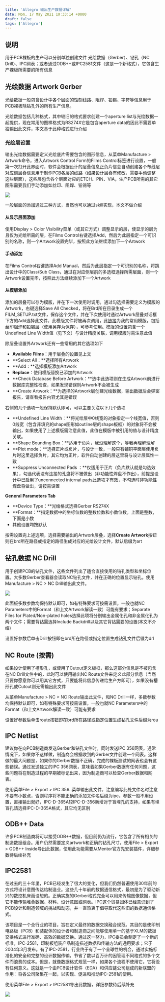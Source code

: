 ```yaml
---
title: 'Allegro 输出生产数据详解'
date: Mon, 17 May 2021 10:33:14 +0000
draft: false
tags: ['Allegro']
---
```


说明
--

用于PCB裸板的生产可以分别单独创建文件 光绘数据（Gerber）、钻孔（NC Drill）、IPC网表；或者通过ODB++或IPC2581文件（这是一个新格式），它包含生产裸板所需要的所有信息

光绘数据 Artwork Gerber
-------------------

光绘数据一般包含设计中各个层面的蚀刻线路、阻焊、铅锡、字符等信息用于PCB裸板除钻孔外的所有生产信息。

光绘数据包括几种格式，其中较旧的格式要求创建一个aperture list与光绘数据一起提供，现在常用的图样格式为RS274X它是包含aperture data的因此不需要单独输出此文件，本文基于此种格式进行介绍

### 光绘层设置

输出光绘数据需要定义光绘底片需要包含的图形信息，从菜单Manufacture > Artwork命令，进入Artwork Control Form的Films Control标签进行设置，一般第一次打开此界面时，软件会根据设计的层叠信息正负片信息自动创建各个布线层对应侧层叠信息用于制作PCB各层的线路（如果设计层叠有修改，需要手动调整这些层面），这些层包含各个层面对应的ETCH、PIN、VIA，生产PCB所需的其它图形需要我们手动添加如丝印、阻焊、铅锡等

![](http://a1024.synology.me:222/images/blog2022/artwork1.png)

一般层面的添加通过三种方式，当然也可以通过skill实现，本文不做介绍

#### 从显示层面添加

使用Display > Color Visibility菜单（或其它方式）调整显示的层，使显示的层为且仅为光绘所需的层，在Films Control右键选择Add，然后为此层指定一个可识别的名称，则一个Artwork设置完毕，按照此方法继续添加下一个Artwork

#### 手动添加

在Films Control右键选择Add Manual，然后为此层指定一个可识别的名称，将跳出设计中的Class/Sub Class，通过在对应侧层前的多选框选择所需层面，则一个Artwork设置完毕，按照此方法继续添加下一个Artwork

#### 从模版添加

添加的层叠可以存为模版，并在下一次使用时调用，通过勾选择需要定义为模版的Artwork，右键选择Save All Checked，将在Brd所在目录生成一个FILM\_SETUP.txt文件，保存这个文件，并在下次使用时通过Artwork层叠对话框下方的Add选择此文件，此模版文件将被再次调用，此[链接](http://a1024.synology.me:222/images/blog2022/FILM_SETUP.txt)为我的常用模版，包括丝印阻焊和铅锡层（使用另存为保存），可参考使用。模版的设置包含一个Undefined Line Width值（见下文）与设计精度关联，调用模版时需注意此值

除层叠设置外Artwork还有一些常用的其它选项如下

*   **Available Films**：用于层叠的设置见上文
*   **Select All：**选择所有Artwork
*   **Add：**选择模版添加Artwork
*   **Replace**：使用模版替换已添加的Artwork
*   **Check Database Before Artwork：**选中此选项则在生成Artwork前进行数据库完整性检查，如果发现错误则Artwork不会被生成
*   **Create Artwork：**为选择的Artwork层创建光绘数据，输出数据后会弹窗报告，请查看报告内容尤其是错误

右侧的几个选项一般保持默认即可，可以主要关注以下几个选项

*   **Undefined Line Width：**将光绘层中0线宽的对象指定一个线宽值，否则0线宽（包含非填充的shape图形如outline层的shape板框）的对象将不会被输出，如果使用了上述模版需注意此值，此值在模版中被引用的值与设计精度关联。
*   **Shape Bounding Box：**适用于负片，我没理解这个，等我再理解理解
*   **Plot mode：**选择正片或负片，与设计一致，一般只有铺铜平面层使用负片时这里选择负片，其它均为正片，软件自动创建的层这里将与设计层属性一致
*   **Suppress Unconnected Pads ：**仅适用于正片（负片默认就是勾选效果），勾选代表没有连接的孔盘将不被做出（非功能性焊盘不作出），前提是设计中已启用了unconnected internal pads此选项才有效，不勾选时非功能性焊盘将做出，请按需设置

**General Parameters Tab**

*   **Device Type：**光绘格式选择Gerber RS274X
*   **Format：**指定数据中的坐标位数的整数位数和小数位数，上面是整数，下面是小数
*   其他设置均按默认

按需设置完上述选项，选择需要输出的Artwork层叠，选择**Create Artwork**按钮则在brd所在路径或指定的路径生成对应的光绘设计文件，默认后缀为art

钻孔数据 NC Drill
-------------

用于创建PCB的钻孔文件，这些文件列出了适合直接使用的钻孔类型和坐标位置。大多数Gerber查看器会读取NC钻孔文件，并在正确的位置显示钻孔。使用Manufacture > NC > NC Drill输出此文件。

![](http://a1024.synology.me:222/images/blog2022/NCdrill.png)

此面板多数参数均保持默认即可，如有特殊要求可按需设置，一般也就NC Parameters中的Format（和上文Artwork解读一致）可能有要求；Separate Files for Plated/Non-plated holes选择此项将分别输出金属化孔和非金属化孔为两个文件；需要背钻需选择Include Backdrill以及其它背钻需要的设置(本文不介绍)

设置好参数后单击Drill按钮即在brd所在路径或指定位置生成钻孔文件后缀为drl

NC Route (按需)
-------------

如果设计使用了槽形孔，或使用了Cutout定义板框，那么这部分信息是不被包含在NC Drill文件中的，此时可以使用输出NC Route文件来定义此部分信息（当然只要你愿意你可以用其它方式，只要能将此信息传递给生产方即可），如果没有槽形孔或Cutout则无需输出此文件

从菜单Manufacture > NC > NC Route输出此文件，和NC Drill一样，多数参数均保持默认即可，如有特殊要求可按需设置，一般也就NC Parameters中的Format（和上文Artwork解读一致）可能有要求

设置好参数后单击route按钮即在brd所在路径或指定位置生成钻孔文件后缀为rou

IPC Netlist
-----------

建议你在向PCB制造商发送Gerber和钻孔文件时，同时发送IPC 356网表。通常情况下，如果你不这样做，制造商会根据收到的Gerber文件创建一个网表。这样做的最大问题是，如果你的Gerber数据不正确，完成的裸板测试的网表也会有这些错误。通过发送独立的IPC 356网表，意味着如果Gerber数据有任何问题，这些问题将在制造过程的早期被标记出来，因为制造商可以检查Gerber数据和网表。

使用菜单File > Export > IPC 356..菜单输出此文件，注意编写此处文件名时注意不要有小数点，否则程序将不能正确的添加文件名后缀为ipc，参数一般不用设置，直接输出就好，IPC-D-365A较IPC-D-356新增对于盲埋孔的支持，如果有埋盲孔请选择IPC-D-365A格式，其它均无区别

ODB++ Data
----------

许多PCB制造商将可以接受ODB++数据，但目前仍为流行，它包含了所有相关的制造数据组合。用户仍然需要定义artwork和正确的钻孔尺寸，使用File > Export > ODB++ Inside导出此数据，使用此功能需要从Mentor官方先安装插件，详细参数待后续补充

IPC2581
-------

在过去的三十年里，PCB已经发生了很大的变化，但我们仍然普遍使用30年前的方式将设计意图传达给制造业。这些几十年前的数据通信格式，最初是为了驱动新兴的数控机床而设想的。正确实施的Gerber格式完全可以用来传输图像数据，但它不能传输堆叠数据、材料、设计意图或网表。IPC这个贸易团体已经意识到了PCB设计和制造领域的挑战和动态，并一直热衷于倡导取代这些旧的数据通信格式。

该项目是一个全行业的项目，旨在定义最终的数据交换融合规范。其目的是使印制电路板（PCB）和装配体的设计者和制造商之间能够使用单一的基于XLM的数据交换格式进行准确、高效的数据交换。通过这一努力，IPC委员会制定了一个新的标准，IPC-2581，印制板组装产品制造描述数据和传输方法的通用要求；它于2004年3月发布。有了IPC-2581，行业终于有了一个全球性的机会，通过实施标准化的安全和完整的设计数据传输，节省了数以百万计的因管理不同格式的多个文件而浪费的成本。但是，就像数据格式规范一样，如果各个流程不使用它，它将没有任何意义。这就是一个由PCB设计软件（EDA）和供应链公司组成的新联盟的作用：将各公司聚集在一起，以实现、促进和推动IPC-2581的使用。

使用菜单File > Export > IPC2581导出此数据，详细参数待后续补充

![](http://a1024.synology.me:222/images/blog2022/output_data.jpg)